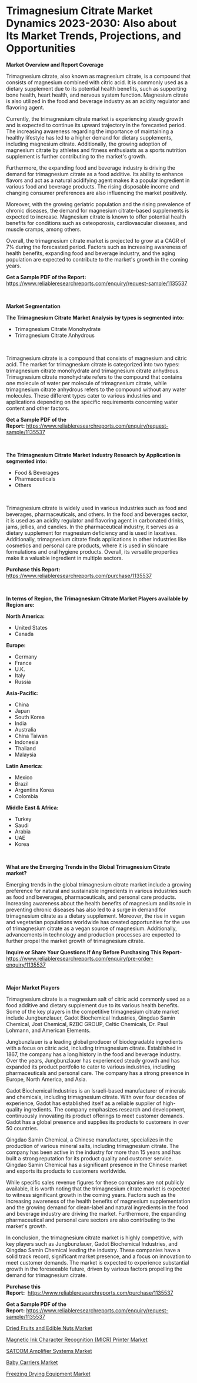 <p><h1>Trimagnesium Citrate Market Dynamics 2023-2030: Also about Its Market Trends, Projections, and Opportunities</h1></p><p><strong>Market Overview and Report Coverage</strong></p>
<p><p>Trimagnesium citrate, also known as magnesium citrate, is a compound that consists of magnesium combined with citric acid. It is commonly used as a dietary supplement due to its potential health benefits, such as supporting bone health, heart health, and nervous system function. Magnesium citrate is also utilized in the food and beverage industry as an acidity regulator and flavoring agent.</p><p>Currently, the trimagnesium citrate market is experiencing steady growth and is expected to continue its upward trajectory in the forecasted period. The increasing awareness regarding the importance of maintaining a healthy lifestyle has led to a higher demand for dietary supplements, including magnesium citrate. Additionally, the growing adoption of magnesium citrate by athletes and fitness enthusiasts as a sports nutrition supplement is further contributing to the market's growth.</p><p>Furthermore, the expanding food and beverage industry is driving the demand for trimagnesium citrate as a food additive. Its ability to enhance flavors and act as a natural acidifying agent makes it a popular ingredient in various food and beverage products. The rising disposable income and changing consumer preferences are also influencing the market positively.</p><p>Moreover, with the growing geriatric population and the rising prevalence of chronic diseases, the demand for magnesium citrate-based supplements is expected to increase. Magnesium citrate is known to offer potential health benefits for conditions such as osteoporosis, cardiovascular diseases, and muscle cramps, among others.</p><p>Overall, the trimagnesium citrate market is projected to grow at a CAGR of 7% during the forecasted period. Factors such as increasing awareness of health benefits, expanding food and beverage industry, and the aging population are expected to contribute to the market's growth in the coming years.</p></p>
<p><strong>Get a Sample PDF of the Report:</strong> <a href="https://www.reliableresearchreports.com/enquiry/request-sample/1135537">https://www.reliableresearchreports.com/enquiry/request-sample/1135537</a></p>
<p>&nbsp;</p>
<p><strong>Market Segmentation</strong></p>
<p><strong>The Trimagnesium Citrate Market Analysis by types is segmented into:</strong></p>
<p><ul><li>Trimagnesium Citrate Monohydrate</li><li>Trimagnesium Citrate Anhydrous</li></ul></p>
<p>&nbsp;</p>
<p><p>Trimagnesium citrate is a compound that consists of magnesium and citric acid. The market for trimagnesium citrate is categorized into two types: trimagnesium citrate monohydrate and trimagnesium citrate anhydrous. Trimagnesium citrate monohydrate refers to the compound that contains one molecule of water per molecule of trimagnesium citrate, while trimagnesium citrate anhydrous refers to the compound without any water molecules. These different types cater to various industries and applications depending on the specific requirements concerning water content and other factors.</p></p>
<p><strong>Get a Sample PDF of the Report:</strong>&nbsp;<a href="https://www.reliableresearchreports.com/enquiry/request-sample/1135537">https://www.reliableresearchreports.com/enquiry/request-sample/1135537</a></p>
<p>&nbsp;</p>
<p><strong>The Trimagnesium Citrate Market Industry Research by Application is segmented into:</strong></p>
<p><ul><li>Food & Beverages</li><li>Pharmaceuticals</li><li>Others</li></ul></p>
<p>&nbsp;</p>
<p><p>Trimagnesium citrate is widely used in various industries such as food and beverages, pharmaceuticals, and others. In the food and beverages sector, it is used as an acidity regulator and flavoring agent in carbonated drinks, jams, jellies, and candies. In the pharmaceutical industry, it serves as a dietary supplement for magnesium deficiency and is used in laxatives. Additionally, trimagnesium citrate finds applications in other industries like cosmetics and personal care products, where it is used in skincare formulations and oral hygiene products. Overall, its versatile properties make it a valuable ingredient in multiple sectors.</p></p>
<p><strong>Purchase this Report:</strong>&nbsp; <a href="https://www.reliableresearchreports.com/purchase/1135537">https://www.reliableresearchreports.com/purchase/1135537</a></p>
<p>&nbsp;</p>
<p><strong>In terms of Region, the Trimagnesium Citrate Market Players available by Region are:</strong></p>
<p>
    <p> <strong> North America: </strong>
        <ul>
            <li>United States</li>
            <li>Canada</li>
        </ul>
        </p> 
    <p> <strong> Europe: </strong>
        <ul>
            <li>Germany</li>
            <li>France</li>
            <li>U.K.</li>
            <li>Italy</li>
            <li>Russia</li>
        </ul>
        </p> 
    <p> <strong> Asia-Pacific: </strong>
        <ul>
            <li>China</li>
            <li>Japan</li>
            <li>South Korea</li>
            <li>India</li>
            <li>Australia</li>
            <li>China Taiwan</li>
            <li>Indonesia</li>
            <li>Thailand</li>
            <li>Malaysia</li>
        </ul>
        </p> 
    <p> <strong> Latin America: </strong>
        <ul>
            <li>Mexico</li>
            <li>Brazil</li>
            <li>Argentina Korea</li>
            <li>Colombia</li>
        </ul>
        </p> 
    <p> <strong> Middle East & Africa: </strong>
        <ul>
            <li>Turkey</li>
            <li>Saudi</li>
            <li>Arabia</li>
            <li>UAE</li>
            <li>Korea</li>
        </ul>
    </p>
    </p>
<p>&nbsp;</p>
<p><strong>What are the Emerging Trends in the Global Trimagnesium Citrate market?</strong></p>
<p><p>Emerging trends in the global trimagnesium citrate market include a growing preference for natural and sustainable ingredients in various industries such as food and beverages, pharmaceuticals, and personal care products. Increasing awareness about the health benefits of magnesium and its role in preventing chronic diseases has also led to a surge in demand for trimagnesium citrate as a dietary supplement. Moreover, the rise in vegan and vegetarian populations worldwide has created opportunities for the use of trimagnesium citrate as a vegan source of magnesium. Additionally, advancements in technology and production processes are expected to further propel the market growth of trimagnesium citrate.</p></p>
<p><strong>Inquire or Share Your Questions If Any Before Purchasing This Report</strong>- <a href="https://www.reliableresearchreports.com/enquiry/pre-order-enquiry/1135537">https://www.reliableresearchreports.com/enquiry/pre-order-enquiry/1135537</a></p>
<p>&nbsp;</p>
<p><strong>Major Market Players</strong></p>
<p><p>Trimagnesium citrate is a magnesium salt of citric acid commonly used as a food additive and dietary supplement due to its various health benefits. Some of the key players in the competitive trimagnesium citrate market include Jungbunzlauer, Gadot Biochemical Industries, Qingdao Samin Chemical, Jost Chemical, RZBC GROUP, Celtic Chemicals, Dr. Paul Lohmann, and American Elements.</p><p>Jungbunzlauer is a leading global producer of biodegradable ingredients with a focus on citric acid, including trimagnesium citrate. Established in 1867, the company has a long history in the food and beverage industry. Over the years, Jungbunzlauer has experienced steady growth and has expanded its product portfolio to cater to various industries, including pharmaceuticals and personal care. The company has a strong presence in Europe, North America, and Asia.</p><p>Gadot Biochemical Industries is an Israeli-based manufacturer of minerals and chemicals, including trimagnesium citrate. With over four decades of experience, Gadot has established itself as a reliable supplier of high-quality ingredients. The company emphasizes research and development, continuously innovating its product offerings to meet customer demands. Gadot has a global presence and supplies its products to customers in over 50 countries.</p><p>Qingdao Samin Chemical, a Chinese manufacturer, specializes in the production of various mineral salts, including trimagnesium citrate. The company has been active in the industry for more than 15 years and has built a strong reputation for its product quality and customer service. Qingdao Samin Chemical has a significant presence in the Chinese market and exports its products to customers worldwide.</p><p>While specific sales revenue figures for these companies are not publicly available, it is worth noting that the trimagnesium citrate market is expected to witness significant growth in the coming years. Factors such as the increasing awareness of the health benefits of magnesium supplementation and the growing demand for clean-label and natural ingredients in the food and beverage industry are driving the market. Furthermore, the expanding pharmaceutical and personal care sectors are also contributing to the market's growth.</p><p>In conclusion, the trimagnesium citrate market is highly competitive, with key players such as Jungbunzlauer, Gadot Biochemical Industries, and Qingdao Samin Chemical leading the industry. These companies have a solid track record, significant market presence, and a focus on innovation to meet customer demands. The market is expected to experience substantial growth in the foreseeable future, driven by various factors propelling the demand for trimagnesium citrate.</p></p>
<p><strong>Purchase this Report:</strong>&nbsp;&nbsp;<a href="https://www.reliableresearchreports.com/purchase/1135537">https://www.reliableresearchreports.com/purchase/1135537</a></p>
<p></p>
<p><strong>Get a Sample PDF of the Report:</strong>&nbsp;<a href="https://www.reliableresearchreports.com/enquiry/request-sample/1135537">https://www.reliableresearchreports.com/enquiry/request-sample/1135537</a></p>
<p><p><a href="https://medium.com/@markuspagac/dried-fruits-and-edible-nuts-market-insights-into-market-cagr-market-trends-and-growth-0354c121679a">Dried Fruits and Edible Nuts Market</a></p><p><a href="https://medium.com/@enosstark1905/magnetic-ink-character-recognition-micr-printer-market-insights-into-market-cagr-market-trends-414c1ec5238f">Magnetic Ink Character Recognition (MICR) Printer Market</a></p><p><a href="https://medium.com/@pinkierau1998/satcom-amplifier-systems-market-outlook-industry-overview-and-forecast-2023-to-2030-2c75298ae6d5">SATCOM Amplifier Systems Market</a></p><p><a href="https://medium.com/@favor.case.flash/baby-carriers-market-research-report-its-history-and-forecast-2023-to-2030-b2a73dd3b03a">Baby Carriers Market</a></p><p><a href="https://medium.com/@bartlakin/freezing-drying-equipment-market-trends-forecast-and-competitive-analysis-to-2030-4fd194bd2942">Freezing Drying Equipment Market</a></p></p>